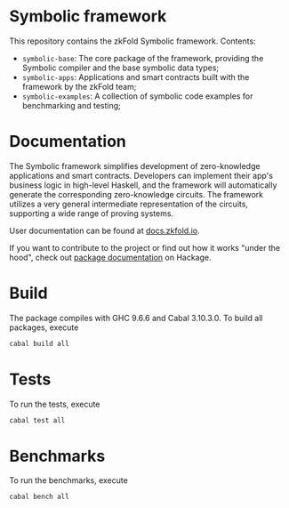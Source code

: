 # Symbolic framework
This repository contains the zkFold Symbolic framework. Contents:
- `symbolic-base`: The core package of the framework, providing the Symbolic compiler and the base symbolic data types;
- `symbolic-apps`: Applications and smart contracts built with the framework by the zkFold team;
- `symbolic-examples`: A collection of symbolic code examples for benchmarking and testing;

# Documentation
The Symbolic framework simplifies development of zero-knowledge applications and smart contracts. Developers can implement their app's business logic in high-level Haskell, and the framework will automatically generate the corresponding zero-knowledge circuits. The framework utilizes a very general intermediate representation of the circuits, supporting a wide range of proving systems.

User documentation can be found at [docs.zkfold.io](https://docs.zkfold.io/symbolic/introduction/ "zkFold Symbolic User Documentation").

If you want to contribute to the project or find out how it works "under the hood", check out [package documentation](https://hackage.haskell.org/package/symbolic-base-0.1.0.0/candidate "zkFold Symbolic Base package") on Hackage.

# Build
The package compiles with GHC 9.6.6 and Cabal 3.10.3.0. To build all packages, execute
```bash
cabal build all
```

# Tests
To run the tests, execute
```bash
cabal test all
```

# Benchmarks
To run the benchmarks, execute
```bash
cabal bench all
```